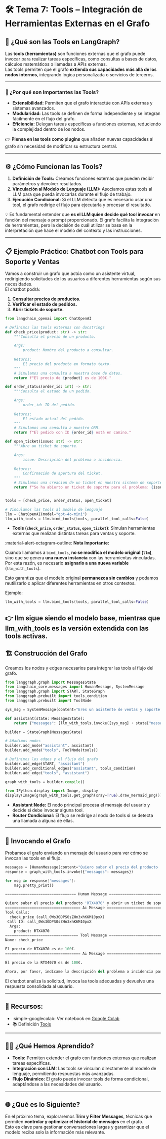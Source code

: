 # 🛠️ Tema 7: Tools – Integración de Herramientas Externas en el Grafo  

## 🚀 ¿Qué son las Tools en LangGraph?  

Las **tools (herramientas)** son funciones externas que el grafo puede invocar para realizar tareas específicas, como consultas a bases de datos, cálculos matemáticos o llamadas a APIs externas.  
Las tools permiten que el grafo **extienda sus capacidades más allá de los nodos internos**, integrando lógica personalizada o servicios de terceros.  

---

### 🧠 ¿Por qué son Importantes las Tools?  

- **Extensibilidad:** Permiten que el grafo interactúe con APIs externas y sistemas avanzados.  
- **Modularidad:** Las tools se definen de forma independiente y se integran fácilmente en el flujo del grafo.  
- **Eficiencia:** Delegan tareas específicas a funciones externas, reduciendo la complejidad dentro de los nodos.  

👉 **Piensa en las tools como plugins** que añaden nuevas capacidades al grafo sin necesidad de modificar su estructura central.  

---

## ⚙️ ¿Cómo Funcionan las Tools?  

1. **Definición de Tools:** Creamos funciones externas que pueden recibir parámetros y devolver resultados.  
2. **Vinculación al Modelo de Lenguaje (LLM):** Asociamos estas tools al LLM para que pueda invocarlas durante el flujo de trabajo.  
3. **Ejecución Condicional:** Si el LLM detecta que es necesario usar una tool, el grafo redirige el flujo para ejecutarla y procesar el resultado.  

💡 Es fundamental entender que **es el LLM quien decide qué tool invocar** en función del mensaje o prompt proporcionado. El grafo facilita la integración de herramientas, pero la decisión de cuál utilizar se basa en la interpretación que hace el modelo del contexto y las instrucciones.  


---

## 📋 Ejemplo Práctico: Chatbot con Tools para Soporte y Ventas  

Vamos a construir un grafo que actúa como un asistente virtual, redirigiendo solicitudes de los usuarios a diferentes herramientas según sus necesidades.  
El chatbot podrá:  
1. **Consultar precios de productos.**  
2. **Verificar el estado de pedidos.**  
3. **Abrir tickets de soporte.**  

```python hl_lines="41 45"
from langchain_openai import ChatOpenAI

# Definimos las tools externas con docstrings
def check_price(product: str) -> str:
    """Consulta el precio de un producto.

    Args:
        product: Nombre del producto a consultar.
    
    Returns:
        El precio del producto en formato texto.
    """
    # Simulamos una consulta a nuestra base de datos.
    return f"El precio de {product} es de 100€."

def order_status(order_id: int) -> str:
    """Consulta el estado de un pedido.

    Args:
        order_id: ID del pedido.
    
    Returns:
        El estado actual del pedido.
    """
    # Simulamos una consulta a nuestro ORM.
    return f"El pedido con ID {order_id} está en camino."

def open_ticket(issue: str) -> str:
    """Abre un ticket de soporte.

    Args:
        issue: Descripción del problema o incidencia.
    
    Returns:
        Confirmación de apertura del ticket.
    """
    # Simulamos una creacion de un ticket en nuestro sistema de soporte.
    return f"Se ha abierto un ticket de soporte para el problema: {issue}."


tools = [check_price, order_status, open_ticket]

# Vinculamos las tools al modelo de lenguaje
llm = ChatOpenAI(model="gpt-4o-mini")
llm_with_tools = llm.bind_tools(tools, parallel_tool_calls=False)
```

- **Tools (`check_price`, `order_status`, `open_ticket`):** Simulan herramientas externas que realizan distintas tareas para ventas y soporte.  

:material-alert-octagram-outline: **Nota Importante:**  

Cuando llamamos a `bind_tools`, **no se modifica el modelo original (`llm`)**, sino que se genera **una nueva instancia** con las herramientas vinculadas.  
Por esta razón, es necesario **asignarlo a una nueva variable** (`llm_with_tools`).  

Esto garantiza que el modelo original **permanezca sin cambios** y podamos reutilizarlo o aplicar diferentes herramientas en otros contextos.  

Ejemplo:  
```python
llm_with_tools = llm.bind_tools(tools, parallel_tool_calls=False)
```
👉 llm sigue siendo el modelo base, mientras que llm_with_tools es la versión extendida con las tools activas.
---

## 🏗️ Construcción del Grafo  

Creamos los nodos y edges necesarios para integrar las tools al flujo del grafo.  
 
```python
from langgraph.graph import MessagesState
from langchain_core.messages import HumanMessage, SystemMessage
from langgraph.graph import START, StateGraph
from langgraph.prebuilt import tools_condition
from langgraph.prebuilt import ToolNode

sys_msg = SystemMessage(content="Eres un asistente de ventas y soporte. Responde usando las herramientas disponibles.")

def assistant(state: MessagesState):
    return {"messages": [llm_with_tools.invoke([sys_msg] + state["messages"])]}

builder = StateGraph(MessagesState)

# Añadimos nodos
builder.add_node("assistant", assistant)
builder.add_node("tools", ToolNode(tools))

# Definimos los edges y el flujo del grafo
builder.add_edge(START, "assistant")
builder.add_conditional_edges("assistant", tools_condition)
builder.add_edge("tools", "assistant")

graph_with_tools = builder.compile()

from IPython.display import Image, display
display(Image(graph_with_tools.get_graph(xray=True).draw_mermaid_png()))
```

- **Assistant Node:** El nodo principal procesa el mensaje del usuario y decide si debe invocar alguna tool.  
- **Router Condicional:** El flujo se redirige al nodo de tools si se detecta una llamada a alguna de ellas.  

---

## 🚀 Invocando el Grafo  

Probamos el grafo enviando un mensaje del usuario para ver cómo se invocan las tools en el flujo.  

```python
messages = [HumanMessage(content="Quiero saber el precio del producto 'RTX4070' y abrir un ticket de soporte.")]
response = graph_with_tools.invoke({"messages": messages})

for msg in response["messages"]:
    msg.pretty_print()
```

```python title="Response"
================================ Human Message =================================

Quiero saber el precio del producto 'RTX4070' y abrir un ticket de soporte.
================================== Ai Message ==================================
Tool Calls:
  check_price (call_0Ws3GDPS0sZHn3xhK6M10pxX)
 Call ID: call_0Ws3GDPS0sZHn3xhK6M10pxX
  Args:
    product: RTX4070
================================= Tool Message =================================
Name: check_price

El precio de RTX4070 es de 100€.
================================== Ai Message ==================================

El precio de la RTX4070 es de 100€. 

Ahora, por favor, indícame la descripción del problema o incidencia para abrir el ticket de soporte.
```

El chatbot analiza la solicitud, invoca las tools adecuadas y devuelve una respuesta consolidada al usuario.  

---

## 🔎 Recursos:

- :simple-googlecolab: Ver notebook en [Google Colab](https://colab.research.google.com/drive/1EQEkPwUoKKdaj_mmt2ypRiEsbCswm4bp?usp=sharing)
- :books: Definición [Tools](https://python.langchain.com/docs/concepts/tools)

---

## 🧑‍🏫 ¿Qué Hemos Aprendido?  

- **Tools:** Permiten extender el grafo con funciones externas que realizan tareas específicas.  
- **Integración con LLM:** Las tools se vinculan directamente al modelo de lenguaje, permitiendo respuestas más avanzadas.  
- **Flujo Dinámico:** El grafo puede invocar tools de forma condicional, adaptándose a las necesidades del usuario.  

---

## 🌐 ¿Qué es lo Siguiente?  

En el próximo tema, exploraremos **Trim y Filter Messages**, técnicas que permiten **controlar y optimizar el historial de mensajes** en el grafo.  
Esto es clave para gestionar conversaciones largas y garantizar que el modelo reciba solo la información más relevante.  

